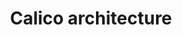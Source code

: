 ---
title: Calico architecture
show_read_time: false
canonical_url: 'https://docs.projectcalico.org/v3.9/reference/architecture/index'
---